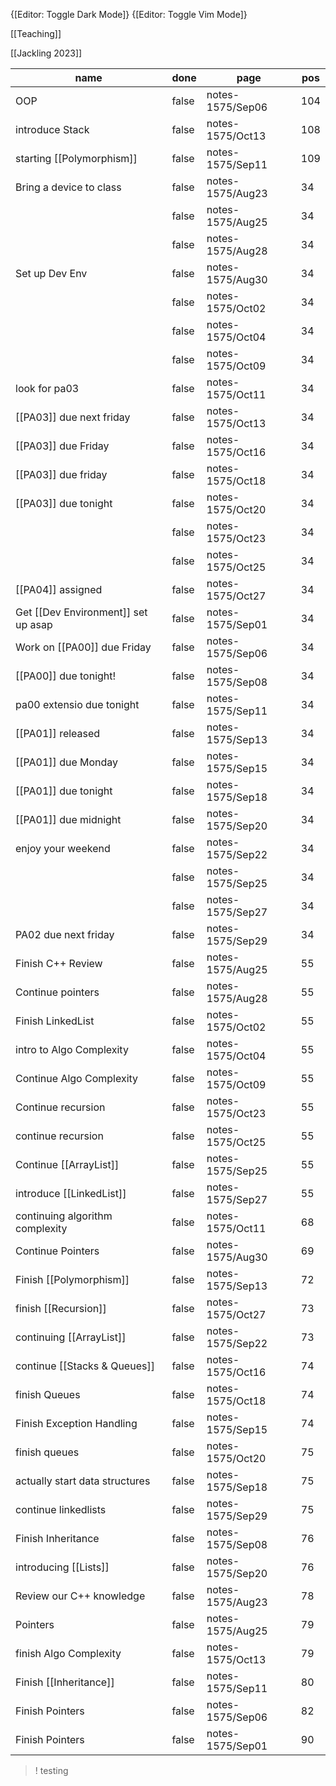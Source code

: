  
{[Editor: Toggle Dark Mode]} {[Editor: Toggle Vim Mode]} 

[[Teaching]]

[[Jackling 2023]]

<!-- #query task where page =~ /notes-1575/ and done = false -->
|name                               |done |page            |pos|
|-----------------------------------|-----|----------------|---|
|OOP                                |false|notes-1575/Sep06|104|
|introduce Stack                    |false|notes-1575/Oct13|108|
|starting [[Polymorphism]]          |false|notes-1575/Sep11|109|
|Bring a device to class            |false|notes-1575/Aug23|34 |
|                                   |false|notes-1575/Aug25|34 |
|                                   |false|notes-1575/Aug28|34 |
|Set up Dev Env                     |false|notes-1575/Aug30|34 |
|                                   |false|notes-1575/Oct02|34 |
|                                   |false|notes-1575/Oct04|34 |
|                                   |false|notes-1575/Oct09|34 |
|look for pa03                      |false|notes-1575/Oct11|34 |
|[[PA03]] due next friday           |false|notes-1575/Oct13|34 |
|[[PA03]] due Friday                |false|notes-1575/Oct16|34 |
|[[PA03]] due friday                |false|notes-1575/Oct18|34 |
|[[PA03]] due tonight               |false|notes-1575/Oct20|34 |
|                                   |false|notes-1575/Oct23|34 |
|                                   |false|notes-1575/Oct25|34 |
|[[PA04]] assigned                  |false|notes-1575/Oct27|34 |
|Get [[Dev Environment]] set up asap|false|notes-1575/Sep01|34 |
|Work on [[PA00]] due Friday        |false|notes-1575/Sep06|34 |
|[[PA00]] due tonight!              |false|notes-1575/Sep08|34 |
|pa00 extensio due tonight          |false|notes-1575/Sep11|34 |
|[[PA01]] released                  |false|notes-1575/Sep13|34 |
|[[PA01]] due Monday                |false|notes-1575/Sep15|34 |
|[[PA01]] due tonight               |false|notes-1575/Sep18|34 |
|[[PA01]] due midnight              |false|notes-1575/Sep20|34 |
|enjoy your weekend                 |false|notes-1575/Sep22|34 |
|                                   |false|notes-1575/Sep25|34 |
|                                   |false|notes-1575/Sep27|34 |
|PA02 due next friday               |false|notes-1575/Sep29|34 |
|Finish C++ Review                  |false|notes-1575/Aug25|55 |
|Continue pointers                  |false|notes-1575/Aug28|55 |
|Finish LinkedList                  |false|notes-1575/Oct02|55 |
|intro to Algo Complexity           |false|notes-1575/Oct04|55 |
|Continue Algo Complexity           |false|notes-1575/Oct09|55 |
|Continue recursion                 |false|notes-1575/Oct23|55 |
|continue recursion                 |false|notes-1575/Oct25|55 |
|Continue [[ArrayList]]             |false|notes-1575/Sep25|55 |
|introduce [[LinkedList]]           |false|notes-1575/Sep27|55 |
|continuing algorithm complexity    |false|notes-1575/Oct11|68 |
|Continue Pointers                  |false|notes-1575/Aug30|69 |
|Finish [[Polymorphism]]            |false|notes-1575/Sep13|72 |
|finish [[Recursion]]               |false|notes-1575/Oct27|73 |
|continuing [[ArrayList]]           |false|notes-1575/Sep22|73 |
|continue [[Stacks & Queues]]       |false|notes-1575/Oct16|74 |
|finish Queues                      |false|notes-1575/Oct18|74 |
|Finish Exception Handling          |false|notes-1575/Sep15|74 |
|finish queues                      |false|notes-1575/Oct20|75 |
|actually start data structures     |false|notes-1575/Sep18|75 |
|continue linkedlists               |false|notes-1575/Sep29|75 |
|Finish Inheritance                 |false|notes-1575/Sep08|76 |
|introducing [[Lists]]              |false|notes-1575/Sep20|76 |
|Review our C++ knowledge           |false|notes-1575/Aug23|78 |
|Pointers                           |false|notes-1575/Aug25|79 |
|finish Algo Complexity             |false|notes-1575/Oct13|79 |
|Finish [[Inheritance]]             |false|notes-1575/Sep11|80 |
|Finish Pointers                    |false|notes-1575/Sep06|82 |
|Finish Pointers                    |false|notes-1575/Sep01|90 |
<!-- /query -->


>! testing